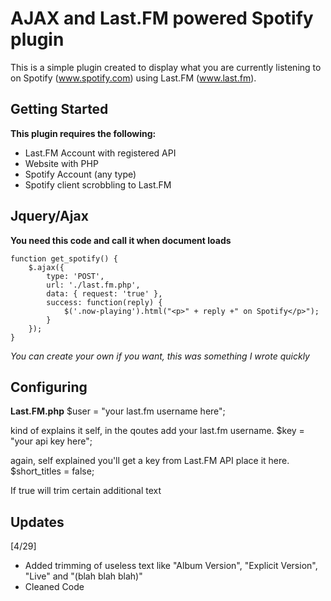 AJAX and Last.FM powered Spotify plugin
==================

This is a simple plugin created to display what you are currently listening to on Spotify (www.spotify.com) using Last.FM (www.last.fm). 

Getting Started
--------------

**This plugin requires the following:**
- Last.FM Account with registered API
- Website with PHP
- Spotify Account (any type)
- Spotify client scrobbling to Last.FM

Jquery/Ajax
--------------

**You need this code and call it when document loads**

	function get_spotify() {
		$.ajax({
			type: 'POST',
			url: './last.fm.php',
			data: { request: 'true' },
			success: function(reply) {
				$('.now-playing').html("<p>" + reply +" on Spotify</p>");
			}
		});
	}
	
*You can create your own if you want, this was something I wrote quickly*

Configuring
--------------
**Last.FM.php**
	$user = "your last.fm username here";
	
kind of explains it self, in the qoutes add your last.fm username.
	$key = "your api key here";
	
again, self explained you'll get a key from Last.FM API place it here.
	$short_titles = false;
	
If true will trim certain additional text

Updates
--------------
[4/29] 
- Added trimming of useless text like "Album Version", "Explicit Version", "Live" and "(blah blah blah)"
- Cleaned Code